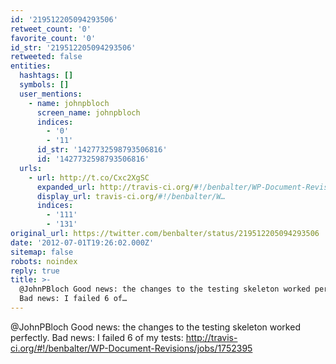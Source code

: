 ```yaml
---
id: '219512205094293506'
retweet_count: '0'
favorite_count: '0'
id_str: '219512205094293506'
retweeted: false
entities:
  hashtags: []
  symbols: []
  user_mentions:
    - name: johnpbloch
      screen_name: johnpbloch
      indices:
        - '0'
        - '11'
      id_str: '1427732598793506816'
      id: '1427732598793506816'
  urls:
    - url: http://t.co/Cxc2XgSC
      expanded_url: http://travis-ci.org/#!/benbalter/WP-Document-Revisions/jobs/1752395
      display_url: travis-ci.org/#!/benbalter/W…
      indices:
        - '111'
        - '131'
original_url: https://twitter.com/benbalter/status/219512205094293506
date: '2012-07-01T19:26:02.000Z'
sitemap: false
robots: noindex
reply: true
title: >-
  @JohnPBloch Good news: the changes to the testing skeleton worked perfectly.
  Bad news: I failed 6 of…
---
```


@JohnPBloch Good news: the changes to the testing skeleton worked perfectly. Bad news: I failed 6 of my tests: http://travis-ci.org/#!/benbalter/WP-Document-Revisions/jobs/1752395
